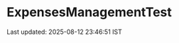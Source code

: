 # ExpensesManagementTest

























































































































































Last updated: 2025-08-12 23:46:51 IST
